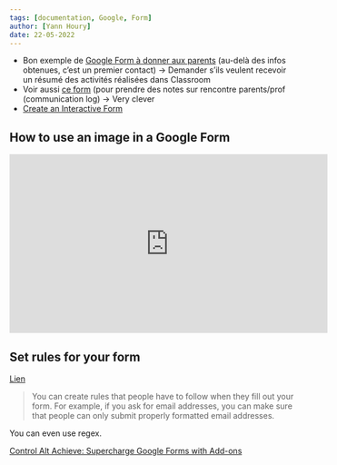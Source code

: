 ```yaml
---
tags: [documentation, Google, Form]
author: [Yann Houry]
date: 22-05-2022
---
```


- Bon exemple de [Google Form à donner aux parents](https://docs.google.com/forms/d/e/1FAIpQLSddg0ivudqTXh_gUj_7EynpVzihec6DHAOh6QfBsje2ZuFJkw/viewform) (au-delà des infos obtenues, c’est un premier contact) -> Demander s’ils veulent recevoir un résumé des activités réalisées dans Classroom
- Voir aussi [ce form](https://docs.google.com/forms/d/e/1FAIpQLSfaRVNQ3ka6YdsBaILO7qEvUszq7aZ9CP_iUrGu_9Z_D8AU9w/viewform) (pour prendre des notes sur rencontre parents/prof (communication log) -> Very clever
- [Create an Interactive Form](https://docs.google.com/document/d/1YlJGWFn_3vWQfmONEPllwnv6qNGimxJKYBmOW04B7Z0/edit#heading=h.xn3zkfq90ooe)

## How to use an image in a Google Form

<iframe width="560" height="315" src="https://www.youtube.com/embed/K6RIbfEq5JE" title="YouTube video player" frameborder="0" allow="accelerometer; autoplay; clipboard-write; encrypted-media; gyroscope; picture-in-picture" allowfullscreen></iframe>

## Set rules for your form
[Lien](https://support.google.com/docs/answer/3378864?hl=en#zippy=%2Cexamples-of-regular-expressions%2Ccheckboxes%2Cparagraph)

> You can create rules that people have to follow when they fill out your form. For example, if you ask for email addresses, you can make sure that people can only submit properly formatted email addresses.

You can even use regex.

[Control Alt Achieve: Supercharge Google Forms with Add-ons](https://www.controlaltachieve.com/2022/10/supercharge-google-forms-with-add-ons.html)